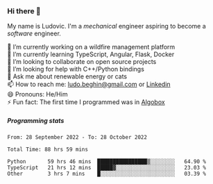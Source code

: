 ### Hi there 👋

My name is Ludovic. I'm a *mechanical* engineer aspiring to become a *software* engineer.

 🔭 I’m currently working on a wildfire management platform<br/>
 🌱 I’m currently learning TypeScript, Angular, Flask, Docker<br/>
 👯 I’m looking to collaborate on open source projects<br/>
 🤔 I’m looking for help with C++/Python bindings<br/>
 💬 Ask me about renewable energy or cats<br/>
 📫 How to reach me: ludo.beghin@gmail.com or [Linkedin](https://www.linkedin.com/in/ludovic-beghin/)<br/>
 😄 Pronouns: He/Him<br/>
 ⚡ Fun fact: The first time I programmed was in [Algobox](https://fr.wikipedia.org/wiki/Algobox)<br/>

##### Programming stats
<!--START_SECTION:waka-->

```text
From: 28 September 2022 - To: 28 October 2022

Total Time: 88 hrs 59 mins

Python       59 hrs 46 mins  ████████████████▒░░░░░░░░   64.90 %
TypeScript   21 hrs 12 mins  █████▓░░░░░░░░░░░░░░░░░░░   23.03 %
Other        3 hrs 7 mins    █░░░░░░░░░░░░░░░░░░░░░░░░   03.39 %
```

<!--END_SECTION:waka-->
